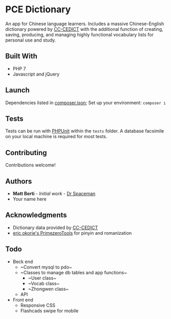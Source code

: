 # PCE Dictionary

An app for Chinese language learners. Includes a massive Chinese-English dictionary powered by [CC-CEDICT](http://cc-cedict.org/) with the additional function of creating, saving, producing, and managing highly functional vocabulary lists for personal use and study.</b>

## Built With

* PHP 7
* Javascript and jQuery

## Launch

Dependencies listed in [composer.json](composer.json); Set up your environment: `composer i`

## Tests

Tests can be run with [PHPUnit](https://phpunit.de/) within the `tests` folder. A database facsimile on your local machine is required for most tests.

## Contributing

Contributions welcome!

## Authors

* **Matt Berti** - *Initial work* - [Dr Spaceman](https://github.com/dr-spaceman)
* Your name here

## Acknowledgments

* Dictionary data provided by [CC-CEDICT](http://cc-cedict.org/)
* [eric okorie's PrimezeroTools](http://code.google.com/p/pzphp/wiki/PrimezeroTools) for pinyin and romanization 

## Todo

* Beck end
    * ~Convert mysql to pdo~
    * ~Classes to manage db tables and app functions~
        * ~User class~
        * ~Vocab class~
        * ~Zhongwen class~
    * API
* Front end
    * Responsive CSS
    * Flashcads swipe for mobile